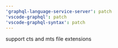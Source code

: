 ```yaml
---
'graphql-language-service-server': patch
'vscode-graphql': patch
'vscode-graphql-syntax': patch
---
```


support cts and mts file extensions

